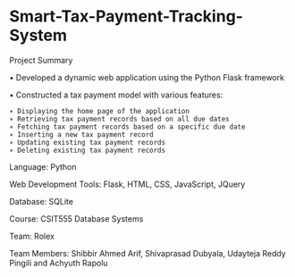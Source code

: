 # Smart-Tax-Payment-Tracking-System

Project Summary

• Developed a dynamic web application using the Python Flask framework

• Constructed a tax payment model with various features:

    ∗ Displaying the home page of the application
    ∗ Retrieving tax payment records based on all due dates
    ∗ Fetching tax payment records based on a specific due date
    ∗ Inserting a new tax payment record
    ∗ Updating existing tax payment records
    ∗ Deleting existing tax payment records
    
Language: Python

Web Development Tools: Flask, HTML, CSS, JavaScript, JQuery

Database: SQLite

Course: CSIT555 Database Systems

Team: Rolex

Team Members: Shibbir Ahmed Arif, Shivaprasad Dubyala, Udayteja Reddy Pingili and Achyuth Rapolu
